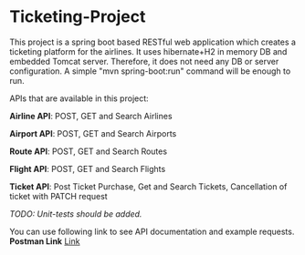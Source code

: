 # Ticketing-Project

This project is a spring boot based RESTful web application which creates a ticketing platform for the airlines. 
It uses hibernate+H2 in memory DB and embedded Tomcat server. Therefore, it does not need any DB or server configuration.
A simple "mvn spring-boot:run" command will be enough to run.

APIs that are available in this project:

**Airline API**: POST, GET and Search Airlines

**Airport API**: POST, GET and Search Airports

**Route API**: POST, GET and Search Routes

**Flight API**: POST, GET and Search Flights

**Ticket API**: Post Ticket Purchase, Get and Search Tickets, Cancellation of ticket with PATCH request

_TODO: Unit-tests should be added._

You can use following link to see API documentation and example requests.  
**Postman Link** [Link](https://documenter.getpostman.com/view/2839193/T17Nc5YT)